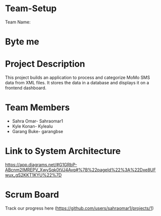 # Team-Setup
Team Name:
# Byte me

# Project Description
This project builds an application to process and categorize MoMo SMS data from XML files. It stores the data in a database and displays it on a frontend dashboard.

# Team Members
- Sahra Omar- Sahraomar1
- Kyle Konan- Kylealu
- Garang Buke- garangbse

# Link to System Architecture
https://app.diagrams.net/#G1GRbP-ABcnm2IMREPV_XwySqk0tVJ4Avq#%7B%22pageId%22%3A%22Dxe8UFwux_gS2KKT1KYU%22%7D

# Scrum Board
Track our progress here (https://github.com/users/sahraomar1/projects/1)
